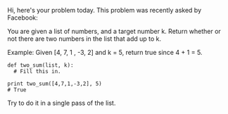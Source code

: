 Hi, here's your problem today. This problem was recently asked by Facebook:

You are given a list of numbers, and a target number k. Return whether or not there are two numbers in the list that add up to k.

Example:
Given [4, 7, 1 , -3, 2] and k = 5, 
return true since 4 + 1 = 5.
```
def two_sum(list, k):
  # Fill this in.

print two_sum([4,7,1,-3,2], 5)
# True
```
Try to do it in a single pass of the list.